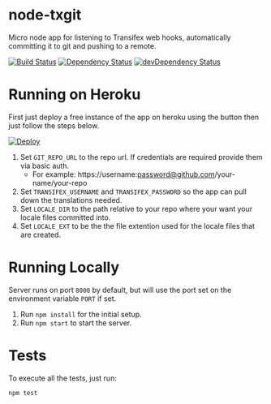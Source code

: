 # node-txgit
Micro node app for listening to Transifex web hooks, automatically committing it to git and pushing to a remote.

[![Build Status](https://travis-ci.org/CoursePark/node-txgit.svg?branch=master)](https://travis-ci.org/CoursePark/node-txgit)
[![Dependency Status](https://david-dm.org/CoursePark/node-txgit.svg)](https://david-dm.org/CoursePark/node-txgit)
[![devDependency Status](https://david-dm.org/CoursePark/node-txgit/dev-status.svg)](https://david-dm.org/CoursePark/node-txgit#info=devDependencies)

# Running on Heroku

First just deploy a free instance of the app on heroku using the button then just follow the steps below. 

[![Deploy](https://www.herokucdn.com/deploy/button.png)](https://heroku.com/deploy)

1. Set `GIT_REPO_URL` to the repo url. If credentials are required provide them via basic auth.
	- For example: https://username:password@github.com/your-name/your-repo
1. Set `TRANSIFEX_USERNAME` and `TRANSIFEX_PASSWORD` so the app can pull down the translations needed.
1. Set `LOCALE_DIR` to the path relative to your repo where your want your locale files committed into.
1. Set `LOCALE_EXT` to be the the file extention used for the locale files that are created.

# Running Locally

Server runs on port `8000` by default, but will use the port set
on the environment variable `PORT` if set.

1. Run `npm install` for the initial setup.
1. Run `npm start` to start the server.

# Tests

To execute all the tests, just run:

```
npm test
